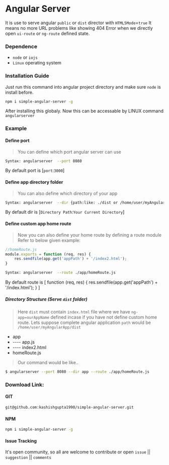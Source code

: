 # Angular Server

It is use to serve angular `public` or `dist` director with `HTML5Mode`=`true`
It means no more URL problems like showing 404 Error when we directly open `ui-route` or `ng-route` defined state.

### Dependence 
  - `node` or `iojs`
  - `Linux` operating system

### Installation Guide
Just run this command into angular project directory and make sure `node` is install before.
```sh
npm i simple-angular-server -g
```
After installing this globaly. Now this can be accessable by LINUX command `angularserver`

### Example
#### Define port ####
> You can define which port angular server can use
```sh
Syntax: angularserver  --port 8080
```
By default port is [`port`:`3000`] 
#### Define app directory folder ####
> You can also define which directory of your app
```sh
Syntax: angularserver  --dir {path:like: ./dist or /home/user/myAngularApp/dist}
```
By default dir is [`Directory Path`:`Your Current Directory`]
#### Define custom app home route ####
> Now you can also define your home route by defining a route module
Refer to below given example:
```js
//homeRoute.js
module.exports = function (req, res) {
    res.sendfile(app.get('appPath') + '/index2.html');
}
```
```sh
Syntax: angularserver  --route ./app/homeRoute.js
```
By default route  is 
[
function (req, res) {
        res.sendfile(app.get('appPath') + '/index.html');
}
]

#####  Directory Structure (Serve `dist` folder)
> Here `dist` must contain `index.html` file where we have `ng-app=ourAppName` defined incase if you have not define custom home route.
> Lets suppose complete angular application `path` would be `/home/user/myAngularApp/dist` 

  - app
  - ---- app.js
  - ---- index2.html
  - homeRoute.js
  
> Our command would be like..
```sh
$ angularserver --port 8080 --dir app --route ./app/homeRoute.js
```
### Download Link:
#### GIT
```sh
git@github.com:kashishgupta1990/simple-angular-server.git
```

#### NPM
```sh
npm i simple-angular-server -g
```

#### Issue Tracking
It's open community, so all are welcome to contribute or open `issue` || `suggestion` || `comments`